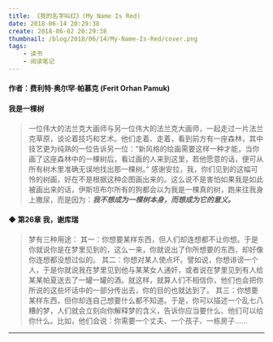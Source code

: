 ```yaml
---
title: 《我的名字叫红》(My Name Is Red)
date: 2018-06-14 20:29:38
create: 2018-06-02 20:29:38
thumbnail: /blog/2018/06/14/My-Name-Is-Red/cover.png
tags:
    - 读书
    - 阅读笔记
---
```


#### 作者：费利特·奥尔罕·帕慕克 (Ferit Orhan Pamuk)


#### 我是一棵树

> 一位伟大的法兰克大画师与另一位伟大的法兰克大画师，一起走过一片法兰克草原，谈论着技巧和艺术。他们走着、走着，看到前方有一座森林，其中技艺更为纯熟的一位告诉另一位：“新风格的绘画需要这样一种才能，当你画了这座森林中的一棵树后，看过画的人来到这里，若他愿意的话，便可从所有树木里准确无误地找出那一棵树。” 
感谢安拉，我，你们见到的这幅可怜的树画，好在不是根据这种企图画出来的。这么说不是害怕如果我是如此被画出来的话，伊斯坦布尔所有的狗都会以为我是一棵真的树，跑来往我身上撒尿，而是因为：***我不想成为一棵树本身，而想成为它的意义。***

#### ◆ 第26章 我，谢库瑞

> 梦有三种用途： 
    其一：你想要某样东西，但人们却连想都不让你想。于是你就说你是在梦里见到的，这么一来，你就说出了你所想要的东西，却好像你连想都没想过似的。 
    其二：你想对某人使点坏。譬如说，你想诽谤一个人，于是你就说我在梦里见到他与某某女人通奸，或者说在梦里见到有人给某某帕夏送去了一罐一罐的酒。就这样，就算人们不相信你，他们也会把你所说的这些坏话中的一部分传出去，你的目的也就达到了。 
    其三：你想要某样东西，但你却连自己想要什么都不知道。于是，你可以描述一个乱七八糟的梦，人们就会立刻向你解释梦的含义，告诉你应当要什么、他们可以给你什么。比如，他们会说：你需要一个丈夫、一个孩子、一栋房子……

---
